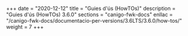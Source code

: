 +++
date        = "2020-12-12"
title       = "Guies d'ús (HowTOs)"
description = "Guies d'ús (HowTOs) 3.6.0"
sections    = "canigo-fwk-docs"
enllac      = "/canigo-fwk-docs/documentacio-per-versions/3.6LTS/3.6.0/how-tos/"
weight      = 7
+++
